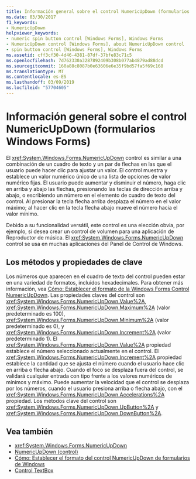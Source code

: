 ```yaml
---
title: Información general sobre el control NumericUpDown (formularios Windows Forms)
ms.date: 03/30/2017
f1_keywords:
- NumericUpDown
helpviewer_keywords:
- numeric spin button control [Windows Forms], Windows Forms
- NumericUpDown control [Windows Forms], about NumericUpDown control
- spin button control [Windows Forms], Windows Forms
ms.assetid: cff3cf30-4d46-4381-87df-37bfe83c71c5
ms.openlocfilehash: 7d762330a3287892409b308b077ab4879ad88dcd
ms.sourcegitcommit: 160a88c8087b0e63606e6e35f9bd57fa5f69c168
ms.translationtype: MT
ms.contentlocale: es-ES
ms.lasthandoff: 03/09/2019
ms.locfileid: "57704605"
---
```

# <a name="numericupdown-control-overview-windows-forms"></a>Información general sobre el control NumericUpDown (formularios Windows Forms)
El <xref:System.Windows.Forms.NumericUpDown> control es similar a una combinación de un cuadro de texto y un par de flechas en las que el usuario puede hacer clic para ajustar un valor. El control muestra y establece un valor numérico único de una lista de opciones de valor numérico fijas. El usuario puede aumentar y disminuir el número, haga clic en arriba y abajo las flechas, presionando las teclas de dirección arriba y abajo, o escribiendo un número en el elemento de cuadro de texto del control. Al presionar la tecla flecha arriba desplaza el número en el valor máximo; al hacer clic en la tecla flecha abajo mueve el número hacia el valor mínimo.  
  
 Debido a su funcionalidad versátil, este control es una elección obvia, por ejemplo, si desea crear un control de volumen para una aplicación de Reproductor de música. El <xref:System.Windows.Forms.NumericUpDown> control se usa en muchas aplicaciones del Panel de Control de Windows.  
  
## <a name="key-properties-and-methods"></a>Los métodos y propiedades de clave  
 Los números que aparecen en el cuadro de texto del control pueden estar en una variedad de formatos, incluidos hexadecimales. Para obtener más información, vea [Cómo: Establecer el formato de la Windows Forms Control NumericUpDown](how-to-set-the-format-for-the-windows-forms-numericupdown-control.md). Las propiedades claves del control son <xref:System.Windows.Forms.NumericUpDown.Value%2A>, <xref:System.Windows.Forms.NumericUpDown.Maximum%2A> (valor predeterminado es 100), <xref:System.Windows.Forms.NumericUpDown.Minimum%2A> (valor predeterminado es 0), y <xref:System.Windows.Forms.NumericUpDown.Increment%2A> (valor predeterminado 1). El <xref:System.Windows.Forms.NumericUpDown.Value%2A> propiedad establece el número seleccionado actualmente en el control. El <xref:System.Windows.Forms.NumericUpDown.Increment%2A> propiedad establece la cantidad que se ajusta el número cuando el usuario hace clic en arriba o flecha abajo. Cuando el foco se desplaza fuera del control, se validará cualquier entrada con tipo frente a los valores numéricos de mínimos y máximo. Puede aumentar la velocidad que el control se desplaza por los números, cuando el usuario presiona arriba o flecha abajo, con el <xref:System.Windows.Forms.NumericUpDown.Accelerations%2A> propiedad. Los métodos clave del control son <xref:System.Windows.Forms.NumericUpDown.UpButton%2A> y <xref:System.Windows.Forms.NumericUpDown.DownButton%2A>.  
  
## <a name="see-also"></a>Vea también
- <xref:System.Windows.Forms.NumericUpDown>
- [NumericUpDown (control)](numericupdown-control-windows-forms.md)
- [Cómo: Establecer el formato del control NumericUpDown de formularios de Windows](how-to-set-the-format-for-the-windows-forms-numericupdown-control.md)
- [Control TextBox](textbox-control-windows-forms.md)
